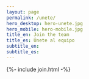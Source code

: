 ```yaml
---
layout: page
permalink: /unete/
hero_desktop: hero-unete.jpg
hero_mobile: hero-mobile.jpg
title_en: Join the team
title_es: Únete al equipo
subtitle_en:
subtitle_es:
---
```


{%- include join.html -%}
